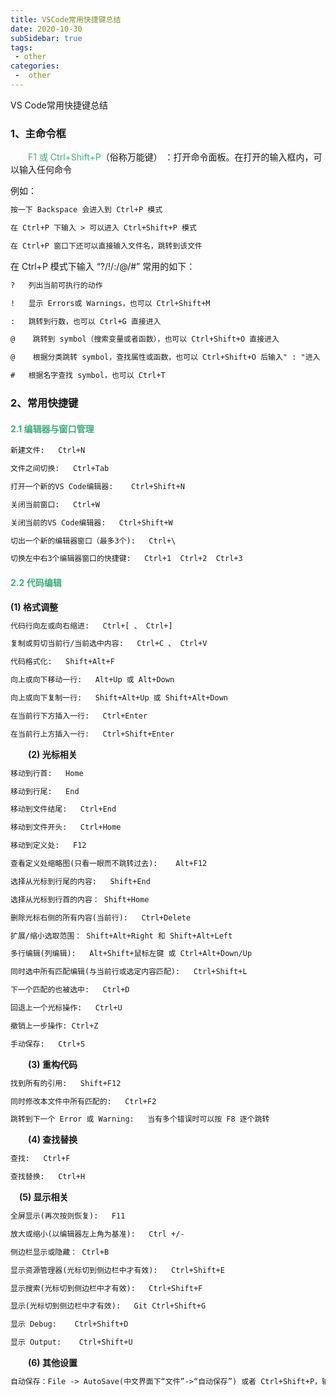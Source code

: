 ```yaml
---
title: VSCode常用快捷键总结
date: 2020-10-30
subSidebar: true
tags:
 - other
categories:
 -  other
---
```


VS Code常用快捷键总结

### 1、主命令框

　　<font color='#3eaf7c'>F1 或 Ctrl+Shift+P</font>（俗称万能键）  ：打开命令面板。在打开的输入框内，可以输入任何命令

例如：

```txt
按一下 Backspace 会进入到 Ctrl+P 模式

在 Ctrl+P 下输入 > 可以进入 Ctrl+Shift+P 模式

在 Ctrl+P 窗口下还可以直接输入文件名，跳转到该文件
```

在 Ctrl+P 模式下输入 “?/!/:/@/#” 
常用的如下：
```txt
?   列出当前可执行的动作

!   显示 Errors或 Warnings，也可以 Ctrl+Shift+M

:   跳转到行数，也可以 Ctrl+G 直接进入

@    跳转到 symbol（搜索变量或者函数），也可以 Ctrl+Shift+O 直接进入

@    根据分类跳转 symbol，查找属性或函数，也可以 Ctrl+Shift+O 后输入" : "进入

#   根据名字查找 symbol，也可以 Ctrl+T
```

### 2、常用快捷键

#### <font color='#3eaf7c'>2.1   编辑器与窗口管理</font>

```txt
新建文件:   Ctrl+N

文件之间切换:   Ctrl+Tab

打开一个新的VS Code编辑器:    Ctrl+Shift+N

关闭当前窗口:   Ctrl+W

关闭当前的VS Code编辑器:   Ctrl+Shift+W

切出一个新的编辑器窗口（最多3个):   Ctrl+\

切换左中右3个编辑器窗口的快捷键:   Ctrl+1  Ctrl+2  Ctrl+3
```
#### <font color='#3eaf7c'>2.2  代码编辑</font>

**(1) 格式调整**

```txt
代码行向左或向右缩进:   Ctrl+[ 、 Ctrl+]

复制或剪切当前行/当前选中内容:   Ctrl+C 、 Ctrl+V

代码格式化:   Shift+Alt+F

向上或向下移动一行:   Alt+Up 或 Alt+Down

向上或向下复制一行:   Shift+Alt+Up 或 Shift+Alt+Down

在当前行下方插入一行:   Ctrl+Enter

在当前行上方插入一行:   Ctrl+Shift+Enter
```
　　**(2) 光标相关**

```txt
移动到行首:   Home

移动到行尾:   End

移动到文件结尾:   Ctrl+End

移动到文件开头:   Ctrl+Home

移动到定义处:   F12

查看定义处缩略图(只看一眼而不跳转过去):    Alt+F12

选择从光标到行尾的内容:   Shift+End

选择从光标到行首的内容： Shift+Home

删除光标右侧的所有内容(当前行):   Ctrl+Delete

扩展/缩小选取范围： Shift+Alt+Right 和 Shift+Alt+Left

多行编辑(列编辑):   Alt+Shift+鼠标左键 或 Ctrl+Alt+Down/Up

同时选中所有匹配编辑(与当前行或选定内容匹配):   Ctrl+Shift+L

下一个匹配的也被选中:   Ctrl+D

回退上一个光标操作:   Ctrl+U

撤销上一步操作: Ctrl+Z

手动保存:   Ctrl+S
```
 　　**(3) 重构代码**

```txt
找到所有的引用:   Shift+F12

同时修改本文件中所有匹配的:   Ctrl+F2

跳转到下一个 Error 或 Warning:   当有多个错误时可以按 F8 逐个跳转
```
　　**(4) 查找替换**
```txt
查找:   Ctrl+F

查找替换:   Ctrl+H
```
　**(5) 显示相关**

```txt
全屏显示(再次按则恢复):   F11

放大或缩小(以编辑器左上角为基准):   Ctrl +/-

侧边栏显示或隐藏： Ctrl+B

显示资源管理器(光标切到侧边栏中才有效):   Ctrl+Shift+E

显示搜索(光标切到侧边栏中才有效):   Ctrl+Shift+F

显示(光标切到侧边栏中才有效):   Git Ctrl+Shift+G

显示 Debug:    Ctrl+Shift+D

显示 Output:    Ctrl+Shift+U
```
　　**(6) 其他设置**
```txt
自动保存：File -> AutoSave(中文界面下“文件”->“自动保存”) 或者 Ctrl+Shift+P，输入 auto
``` 

